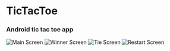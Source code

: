 # TicTacToe
### Android tic tac toe app
![Main Screen](https://user-images.githubusercontent.com/16922120/31041719-45d9bff2-a568-11e7-832c-a78a03d556f9.png)
![Winner Screen](https://user-images.githubusercontent.com/16922120/31041720-47b8bb2a-a568-11e7-9ded-d777bff06718.png)
![Tie Screen](https://user-images.githubusercontent.com/16922120/31041721-4908fe68-a568-11e7-845c-1c0942d14280.png)
![Restart Screen](https://user-images.githubusercontent.com/16922120/31041723-4a544d18-a568-11e7-8280-234b80de70ee.png)
